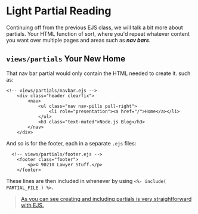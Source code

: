 # Light Partial Reading

Continuing off from the previous EJS class, we will talk a bit more about partials. Your HTML function of sort, where you'd repeat whatever content you want over multiple pages and areas such as ***nav bars***.

## `views/partials` Your New Home

That nav bar partial would only contain the HTML needed to create it. such as: 

```
<!-- views/partials/navbar.ejs -->
    <div class="header clearfix">
        <nav>
            <ul class="nav nav-pills pull-right">
                <li role="presentation"><a href="/">Home</a></li>
            </ul>
            <h3 class="text-muted">Node.js Blog</h3>
        </nav>
    </div>
```

And so is for the footer, each in a separate `.ejs` files: 

```
  <!-- views/partials/footer.ejs -->
    <footer class="footer">
        <p>© 90210 Lawyer Stuff.</p>
    </footer>
```

These lines are then included in whenever by using `<%- include( PARTIAL_FILE ) %>`.

> [As you can see creating and including partials is very straightforward with EJS.](https://medium.com/@henslejoseph/ejs-partials-f6f102cb7433)